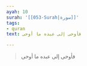 ```yaml
---
ayah: 10
surah: '[[053-Surah|سورة]]'
tags:
- quran
text: فأوحى إلى عبده ما أوحى

---
```

> فأوحى إلى عبده ما أوحى
